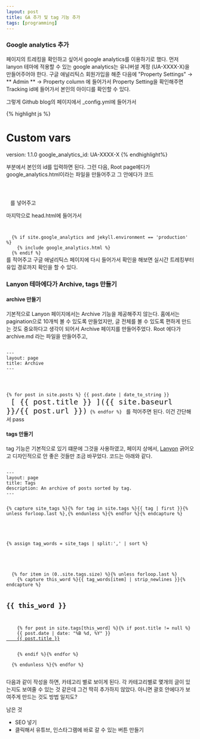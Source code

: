 ```yaml
---
layout: post
title: GA 추가 및 tag 기능 추가
tags: [programming]
---
```


### Google analytics 추가
 페이지의 트레킹을 확인하고 싶어서 google analytics를 이용하기로 했다. 먼저 lanyon 테마에 적용할 수 있는 google analytics는 유니버셜 계정 (UA-XXXX-X)을 만들어주어야 한다.
 구글 애널리틱스 회원가입을 해준 다음에 "Property Settings" -> ** Admin ** -> Property column 에 들어가서 Property Setting을 확인해주면 Tracking id에 들어가서 본인의 아이디를 확인할 수 있다.

 그렇게 Github blog의 페이지에서 _config.yml에 들어가서 
 
{% highlight js %}
# Custom vars
version:             1.1.0
google_analytics_id: UA-XXXX-X 
 {% endhighlight%}

 부분에서 본인의 id를 입력하면 된다.
 그런 다음, Root page에다가 google_analytics.html이라는 파일을 만들어주고 그 안에다가 코드
 

<code>
 <!-- Global site tag (gtag.js) - Google Analytics -->
<script async src="https://www.googletagmanager.com/gtag/js?id=UA-210364189-1"></script>
<script>
  window.dataLayer = window.dataLayer || [];
  function gtag(){dataLayer.push(arguments);}
  gtag('js', new Date());

  gtag('config', 'UA-210364189-1');
</script>
</code>
를 넣어주고 

마지막으로 head.html에 들어가서 

<code>
  <!--Google analytics-->
  {% if site.google_analytics and jekyll.environment == 'production' %}
    {% include google_analytics.html %}
  {% endif %}
</code>
를 적어주고 구글 애널리틱스 페이지에 다시 들어가서 확인을 해보면 실시간 트레킹부터 유입 경로까지 확인을 할 수 있다.


### Lanyon 테마에다가 Archive, tags 만들기
#### archive 만들기
기본적으로 Lanyon 페이지에서는 Archive 기능을 제공해주지 않는다. 홈에서는 pagination으로 10개씩 볼 수 있도록 만들었지만,
글 전체를 볼 수 있도록 편하게 만드는 것도 중요하다고 생각이 되어서 Archive 페이지를 만들어주었다.
Root 에다가 archive.md 라는 파일을 만들어주고,

<code>
---
layout: page
title: Archive
---

<!-- Search posts -->

{% for post in site.posts %}
  {{ post.date | date_to_string }}
  <span style="font-size:20px;"> [ {{ post.title }} ]({{ site.baseurl }}/{{ post.url }})</span>
{% endfor %}
</code>
를 적어주면 된다. 이건 간단해서 pass

#### tags 만들기
tag 기능은 기본적으로 있기 떄문에 그것을 사용하였고, 페이지 상에서, [Lanyon]() 긁어오고 디자인적으로 안 좋은 것들만 조금 바꾸었다. 코드는 아래와 같다.

<code>
---
layout: page
title: Tags
description: An archive of posts sorted by tag.
---

{% capture site_tags %}{% for tag in site.tags %}{{ tag | first }}{% unless forloop.last %},{% endunless %}{% endfor %}{% endcapture %}
<!-- site_tags: {{ site_tags }} -->
{% assign tag_words = site_tags | split:',' | sort %}
<!-- tag_words: {{ tag_words }} -->

<div id="tags">
  {% for item in (0..site.tags.size) %}{% unless forloop.last %}
    {% capture this_word %}{{ tag_words[item] | strip_newlines }}{% endcapture %}
  <h2 id="{{ this_word | cgi_escape }}">{{ this_word }}</h2>
  <span class="posts">
    {% for post in site.tags[this_word] %}{% if post.title != null %}
    <span itemscope><span class="entry-date"><time datetime="{{ post.date | date_to_xmlschema }}" itemprop="datePublished">{{ post.date | date: "%B %d, %Y" }}</time></span><a href="{{ post.url }}">
    {{ post.title }}</a></span>
    <br>
    {% endif %}{% endfor %}
  </span>
  {% endunless %}{% endfor %}
</div>
</code>

다음과 같이 작성을 하면, 카테고리 별로 보이게 된다. 각 카테고리별로 몇개의 글이 있는지도 보여줄 수 있는 것 같은데 그건 딱히 추가하지 않았다. 아니면 괄호 안에다가 보여주게 만드는 것도 방법 일지도?

남은 것
* SEO 넣기
* 클릭해서 유튜브, 인스타그램에 바로 갈 수 있는 버튼 만들기